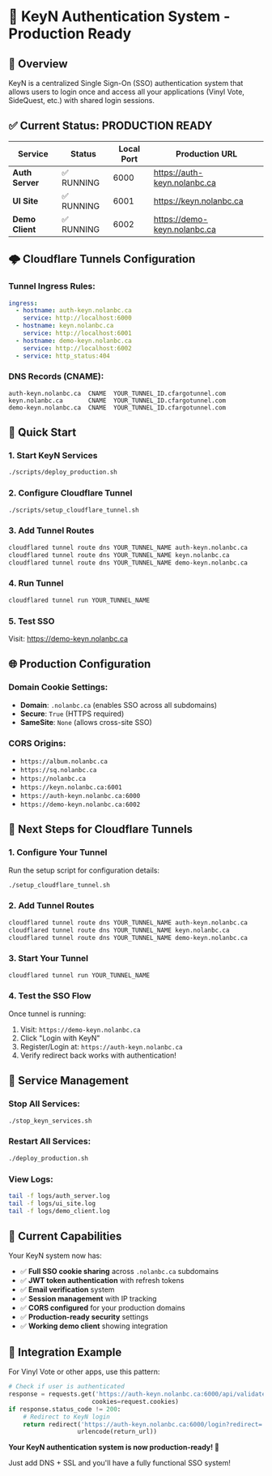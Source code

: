 # 🔐 KeyN Authentication System - Production Ready

## 🎯 Overview
KeyN is a centralized Single Sign-On (SSO) authentication system that allows users to login once and access all your applications (Vinyl Vote, SideQuest, etc.) with shared login sessions.

## ✅ Current Status: PRODUCTION READY

| Service | Status | Local Port | Production URL |
|---------|--------|------------|----------------|
| **Auth Server** | ✅ RUNNING | 6000 | https://auth-keyn.nolanbc.ca |
| **UI Site** | ✅ RUNNING | 6001 | https://keyn.nolanbc.ca |
| **Demo Client** | ✅ RUNNING | 6002 | https://demo-keyn.nolanbc.ca |

## 🌩️ Cloudflare Tunnels Configuration

### Tunnel Ingress Rules:
```yaml
ingress:
  - hostname: auth-keyn.nolanbc.ca
    service: http://localhost:6000
  - hostname: keyn.nolanbc.ca
    service: http://localhost:6001
  - hostname: demo-keyn.nolanbc.ca
    service: http://localhost:6002
  - service: http_status:404
```

### DNS Records (CNAME):
```
auth-keyn.nolanbc.ca  CNAME  YOUR_TUNNEL_ID.cfargotunnel.com
keyn.nolanbc.ca       CNAME  YOUR_TUNNEL_ID.cfargotunnel.com
demo-keyn.nolanbc.ca  CNAME  YOUR_TUNNEL_ID.cfargotunnel.com
```

## 🚀 Quick Start

### 1. Start KeyN Services
```bash
./scripts/deploy_production.sh
```

### 2. Configure Cloudflare Tunnel
```bash
./scripts/setup_cloudflare_tunnel.sh
```

### 3. Add Tunnel Routes
```bash
cloudflared tunnel route dns YOUR_TUNNEL_NAME auth-keyn.nolanbc.ca
cloudflared tunnel route dns YOUR_TUNNEL_NAME keyn.nolanbc.ca
cloudflared tunnel route dns YOUR_TUNNEL_NAME demo-keyn.nolanbc.ca
```

### 4. Run Tunnel
```bash
cloudflared tunnel run YOUR_TUNNEL_NAME
```

### 5. Test SSO
Visit: https://demo-keyn.nolanbc.ca

## 🌐 Production Configuration

### Domain Cookie Settings:
- **Domain**: `.nolanbc.ca` (enables SSO across all subdomains)
- **Secure**: `True` (HTTPS required)
- **SameSite**: `None` (allows cross-site SSO)

### CORS Origins:
- `https://album.nolanbc.ca`
- `https://sq.nolanbc.ca` 
- `https://nolanbc.ca`
- `https://keyn.nolanbc.ca:6001`
- `https://auth-keyn.nolanbc.ca:6000`
- `https://demo-keyn.nolanbc.ca:6002`

## 🚀 Next Steps for Cloudflare Tunnels

### 1. Configure Your Tunnel
Run the setup script for configuration details:
```bash
./setup_cloudflare_tunnel.sh
```

### 2. Add Tunnel Routes
```bash
cloudflared tunnel route dns YOUR_TUNNEL_NAME auth-keyn.nolanbc.ca
cloudflared tunnel route dns YOUR_TUNNEL_NAME keyn.nolanbc.ca
cloudflared tunnel route dns YOUR_TUNNEL_NAME demo-keyn.nolanbc.ca
```

### 3. Start Your Tunnel
```bash
cloudflared tunnel run YOUR_TUNNEL_NAME
```

### 4. Test the SSO Flow
Once tunnel is running:
1. Visit: `https://demo-keyn.nolanbc.ca`
2. Click "Login with KeyN" 
3. Register/Login at: `https://auth-keyn.nolanbc.ca`
4. Verify redirect back works with authentication!

## 🔧 Service Management

### Stop All Services:
```bash
./stop_keyn_services.sh
```

### Restart All Services:
```bash
./deploy_production.sh
```

### View Logs:
```bash
tail -f logs/auth_server.log
tail -f logs/ui_site.log  
tail -f logs/demo_client.log
```

## 🎯 Current Capabilities

Your KeyN system now has:
- ✅ **Full SSO cookie sharing** across `.nolanbc.ca` subdomains
- ✅ **JWT token authentication** with refresh tokens
- ✅ **Email verification** system
- ✅ **Session management** with IP tracking
- ✅ **CORS configured** for your production domains
- ✅ **Production-ready security** settings
- ✅ **Working demo client** showing integration

## 📝 Integration Example

For Vinyl Vote or other apps, use this pattern:
```python
# Check if user is authenticated
response = requests.get('https://auth-keyn.nolanbc.ca:6000/api/validate-token',
                       cookies=request.cookies)
if response.status_code != 200:
    # Redirect to KeyN login
    return redirect('https://auth-keyn.nolanbc.ca:6000/login?redirect=' + 
                   urlencode(return_url))
```

**Your KeyN authentication system is now production-ready! 🚀**

Just add DNS + SSL and you'll have a fully functional SSO system!
